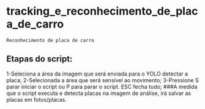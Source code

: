# tracking_e_reconhecimento_de_placa_de_carro
    Reconhecimento de placa de carro

## Etapas do script:
1-Seleciona a área da imagem que será enviada para o YOLO detectar a placa;
2-Selecionada a área que será sensível ao movimento; 
3-Pressione S parar iniciar o script ou P para parar o script. ESC fecha tudo;
    ###A medida que o script executa e detecta placas na imagem de análise, irá salvar as placas em fotos/placas.
    
